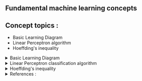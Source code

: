 ## Fundamental machine learning concepts

## Concept topics :
- Basic Learning Diagram
- Linear Perceptron algorithm
- Hoeffding's inequality

<details>
  <summary>Basic Learning Diagram</summary>
<p align="left"><img width=60% src="https://github.com/hilsdsg3/Machine_Learning_Fundamentels/blob/master/meta_data/Basic_Learning_Problem_Diagram.png"></p>
</details>

<details>
  <summary>Linear Perceptron classification algorithm </summary>
<details>
<summary>--- Background</summary>
<p>

One very basic machine learning classification method is called the Linear Perceptron which attempts to classify values and used for problems such as credit approval and disease detection. The perceptron uses certain criteria as x inputs and adjusts the importance of the criteria through traning data. Then it is used to predict based on the same criteria.
</p>

```
Some examples
+1/-1 - Sensor signals
1/0 - Bits (computer)
True/False - Disease detection (cancer or not), fraud detection
Yes/No - Credit approval
```

In the following model diagram, the inputs are the criteria conditions for a Yes/no condition. As an example in credit approval. x1 may represent annual salary, x2 may represent credit length, and x3 may represent a past deliquency. Salary maybe more important than credit length so a factor is used for the inputs. Choosing the right importance or weights is the key to the perceptron algorithm. The weights are represented by the arrows. If these weights are adjusted correctly , the perceptron predicts the binary outcome , "yes" credit approval or "no" disapproval.      
<p align="center"><img width=60% src="https://github.com/hilsdsg3/Machine_Learning_Fundamentels/blob/master/meta_data/Perceptron_diagram.png"></p>

Mentioned earlier the training data becomes important for the perceptron to use as it modifies importance of the crteria as model weights. Then the perceptron algorithm is used to accurately predict the outcome of new data. This new data contains the characteristic conditions (x values) for approval/disapproval.

<p align="center"><img width=60% src="https://github.com/hilsdsg3/Machine_Learning_Fundamentels/blob/master/meta_data/Perceptron_diagram2.png"></p>
</details>

<details>
<summary>--- Overview on the Perceptron Algorthim</summary>
<p>

The following diagram shows the inputs as x variables and the weights, rather the importance of the inputs.
A new concept is the threshold or bias. This is defined as the minimum criteria for a Yes or True result.
The bias is an input also but we don't or can't know the specific conditions for resulting in a yes/no. More description on the bias is folllowing.
</p>

<p align="center"><img width=60% src="https://github.com/hilsdsg3/Machine_Learning_Fundamentels/blob/master/meta_data/Perceptron_diagram_detail3.png"></p>

<p>

Before we dive into the way the algorithm works let use a conceptual example of **Credit approval**.
The input criteria are items such as salary, previous deliquences, and credit history. These inputs are cast x_1,...,x_d. The weights would be the importance of each x criteria. The bias / threshold is the minimum criteria to approve/disapprove credit.

</p>

```
Inputs :
x1 = 1 : Salary
x2 = 0 : Previous deliquencies
x3 = 1 : Credit history

Weights :
w1 = 4 : Salary , most significant
w2 = 3 : Previous deliquencies
w3 = 2 : Credit history , least significant

Bias = 3 : Minimal criteria for credit approval
```
While training the perceptron seeks to find the optimal weights and the bias term.
If sucessful , an accurate prediction is applied to new data. Then the perceptron has done it's job.

</detail>

<p align="center"><img width=60% src="https://github.com/hilsdsg3/Machine_Learning_Fundamentels/blob/master/meta_data/Credit_approval_example.png"></p>

<p align="left">
<img src="https://github.com/hilsdsg3/Machine_Learning_Fundamentels/blob/master/meta_data/general_perceptron_model_equation.png"/>
</p>

Let's break this model down:
- f(x) represents predicted output of the perception
- The weights (w) multiplied by the critera (x). That result is compared with 0.
- If the result is greater than 0 , f(x) is 1. If not then f(x) is 0.
- If f(x) is 1 then update the weights.

<p align="left">
<img src="https://github.com/hilsdsg3/Machine_Learning_Fundamentels/blob/master/meta_data/weighted_sum_equation.png.png"/>
</p>
</details>

<details>
<summary>--- Perceptron magic</summary>
<p align="center"><img width=30% src="https://github.com/hilsdsg3/Machine_Learning_Fundamentels/blob/master/meta_data/Magic_pic.png"></p>

<p>

The real magic comes when the perceptron updates the weights. The weights are updated in the following equation. There is an error term and that is difference in the true decision and the percieved decision : y - f(x). For each row of training data there are two sets of values : The x values and the result true y values. The y values are true because this is the true outcome of the criteria. That is why it is crucial to do an exploratory data analysis on your training data. If one data point is truely misclassified that one data point is going to skew the final weights.
</p>

<p align="left">
<img src="https://latex.codecogs.com/svg.latex?Update\,\,equation\,\,=:\,w' = w\,+\,error\,*\,x=w +\,(y - f(x))\,x"/>
</p>

<p align="left">
<img src="https://latex.codecogs.com/svg.latex?Error\,\,equation\,\,=:\,error = y\,-\,f(x)"/>
</p>

```
Variables :
y =: real decision yes/no
f(x) =: perceptron/perceived decision
w =: weights
```

<p align="left">
<img src="https://latex.codecogs.com/svg.latex?Perceptron\,\, neurons\;=:output=\left\{\begin{matrix}
-1 & if \, \sum _jw_jx_j\leq threshold\\ 1 & if \, \sum _jw_jx_j> threshold \end{matrix}\right."/>
</p>

<p>
You may ask what about the threshold / bias. I will intergrate that below.
At this point we do not have a good idea for the threshold/bias values but if up the problem differently the bias can be included in with the weights as another variable.
</p>

<p align="center"><img width=60% src="https://github.com/hilsdsg3/Machine_Learning_Fundamentels/blob/master/meta_data/Perceptron_diagram_detail4.png"></p>

<p>

The above diagram has two criteria for simplicity purposes but the diagram adds in the bias term to the inputs.
The x input for the bias is always 1. The weight for the bias may change to whatever the perceptron finalizes. The x component to the bias term is always a 1 because the bias term is either on or off depending on the bias weight.
Including the bias term in the x components will make cleaner coding.  

</details>

<details>
<summary>--- Perceptron learning steps</summary>
<p>

1. Initialize the weights, often randomly or set them with an initial value of 0
```
Training data :
x1    x2  |   y
---- ---- | ----
 1     1  |   1    : first set
 1     0  |   0    : second set
 0     1  |   0    : third set
 0     0  |   0    : fourth set
```

```
Initialize the weights :
w = [0, 0, 0] # [bias, weight, weight]
```

2. For each set of inputs in the set of training examples our perceptron will :
Predict and output , compare it to the expected output , update its weights, if 
the expected output does not equal the actual output and move to the next set of inputs.
Further concepts : 
- We can define how well the perceptron is performing on the known training set data by the error (e).
The goal for the perceptron have as minimal error as possible or 0. 
```
e = expected output - actual output = y - f(x)
```
- Adjustment to the weights of the perceptron. While the input value (x) cannot be adjusted, the weights can be adjusted and set to w' by adding or subtracting x.

```
if the error is +1 then the weight must be adjusted to   w' = w + (1 * x) = w + x
if the error is -1 then the weight must be adjusted to   w' = w + (-1 * x) = w - x
if the error is 0 then the perceptron correctly predicted the expected output   w' = w 
```

As the perceptron cycles through the training data rows, a w' results.

```
w' = w + (error) * x
```

Let's go through one iteration of updating the weight.

```
If intial w = [0, 0, 0] and bias,x1,x2 = [1, 1, 1] where y=1
then f(x) = 1 if w dot x > 0
= (0 * 1) + (0 * 1) + (0 * 1) = 0 when y=1
Therefore e = y - f(x) = 1
```

```
w_1 + e * 1 = 0 + 1 * 1 = 1 for w_1
w_2 + e * x_1 = 0 + 1 * 1 = 1 for w_2
w_3 + e * x_2 = 0 + 1 * 1 = 1 for w_3
Resulting in w' = [1, 1, 1]
```

This makes sense according to y=1 which is positive. In the above training data, x1 and x2 must be positive together to output a 1 AND since y=1. One important note is bias weight term can be updated by the perceptron but the bias x term is always 1. The perceptron is activaed or postive when the when the bias weight is 1.

Now we have the weights that will predict the first set but we need to do some further work on tuning these weights to have 0 error or successful prediction in all cases.

```

So we can continue with the updated weights : w = [1, 1, 1] but this time
with the 2nd set of data.
w    = [1, 1, 1] # updated weights
x    = [1, 1, 0] # 2nd set of data
y    = 0
w * x = (1 * 1) + (1 * 1) + (1 * 0) > 0 so
f(x) = 1
e    = -1
w'   = w + -1x = [0, 0, 1]
'---------------------------------
w    = [0, 0, 1] # updated weights
x    = [1, 0, 1] # 3rd set of data
y    = 0
f(x) = 1
e    = -1
w    = w + -1x = [-1, 0, 0]
'---------------------------------
w    = [-1, 0, 0] # updated weights
x    = [1, 0, 0] # 4th set of data
y    = 0
f(x) = 0
e    = 0
w    = w + 0x = [-1, 0, 0]
'---------------------------------
w    = [-1, 0, 0] # updated weights
x    = [1, 1, 1] # restart at the 1st set again
y    = 1
f(x) = 0
e    = 1
w    = w + 1x = [0, 1, 1]
'---------------------------------
w    = [0, 1, 1] # updated weights
x    = [1, 1, 0] # the 2nd set again
y    = 0
f(x) = 1
e    = -1
w    = w + -1x = [-1, 0, 1]
'---------------------------------
w    = [-1, 0, 1] # updated weights
x    = [1, 0, 1]  # the 3rd set again
y    = 0
f(x) = 0
e    = 0
w    = w + 0x = [-1, 0, 1]
'---------------------------------
w    = [-1, 0, 1] # updated weights
x    = [1, 0, 0]  # the 4rd set again
y    = 0
f(x) = 0
e    = 0
w    = w + 0x = [-1, 0, 1]
'---------------------------------
w    = [-1, 0, 1] # updated weights
x    = [1, 1, 1] # 1st set
y    = 1
f(x) = 0
e    = 1
w    = w + 1x = [0, 1, 2]
'---------------------------------
w    = [0, 1, 2] # updated weights
x    = [1, 1, 0] # 2nd set
y    = 0
f(x) = 1
e    = -1
w    = w + -1x = [-1, 0, 2]
'---------------------------------
w    = [-1, 0, 2] # updated weights
x    = [1, 0, 1] # 3rd set
y    = 0
f(x) = 1
e    = -1
w    = w + -1x = [-2, 0, 1]
'---------------------------------
w    = [-2, 0, 1] # updated weights
x    = [1, 0, 0] # 4th set
y    = 0
f(x) = 0
e    = 0
w    = w + 0x = [-2, 0, 1]
'---------------------------------
w    = [-2, 0, 1] # updated weights
x    = [1, 1, 1] # 1st set
y    = 1
f(x) = 0
e    = 1
w    = w + 1x = [-1, 1, 2]
'---------------------------------
w    = [-1, 1, 2] # updated weights
x    = [1, 1, 0] # 2nd set
y    = 0
f(x) = 0
e    = 0
w    = w + 0x = [-1, 1, 2]
'---------------------------------
w    = [-1, 1, 2] # updated weights
x    = [1, 0, 1] # 3rd set
y    = 0
f(x) = 1
e    = -1
w    = w + -1x = [-2, 1, 1]
'---------------------------------
w    = [-2, 1, 1] # updated weights
x    = [1, 0, 0]  # 4th set
y    = 0
f(x) = 0
e    = 0
w    = w + 0x = [-2, 1, 1]
'---------------------------------
w    = [-2, 1, 1] # updated weights
x    = [1, 1, 1] # 1st set
y    = 1
f(x) = 0
e    = 1
w    = w + 1x = [-1, 2, 2]
'---------------------------------
w    = [-1, 2, 2] # updated weights
x    = [1, 1, 0] # 2nd set
y    = 0
f(x) = 1
e    = -1
w    = w + -1x = [-2, 1, 2]
'---------------------------------
w    = [-2, 1, 2] # updated weights
x    = [1, 0, 1] # 3rd set
y    = 0
f(x) = 0
e    = 0                          # No Error!
w    = w + 0x = [-2, 1, 2]
'---------------------------------
w    = [-2, 1, 2] # updated weights
x    = [1, 0, 0] # 4th set
y    = 0
f(x) = 0
e    = 0                          # No Error!
w    = w + 0x = [-2, 1, 2]
'---------------------------------
w    = [-2, 1, 2] # updated weights
x    = [1, 1, 1] # 1st set
y    = 1
f(x) = 1
e    = 0                          # No Error!
w    = w + 0x = [-2, 1, 2]
'---------------------------------
w    = [-2, 1, 2] # updated weights
x    = [1, 1, 0]  # 2nd set
y    = 0
f(x) = 0
e    = 0                          # No Error!
w    = w + 0x = [-2, 1, 2]
'---------------------------------
w    = [-2, 1, 2] # updated weights
x    = [1, 0, 1] # 3rd set
y    = 0
f(x) = 0
e    = 0                          # No Error!
w    = w + 0x = [-2, 1, 2]
```

<p>

So in conclusion, after the weights were updated 12 times, we started with a default weight of [0, 0, 0] with the perceptron's assistance we now have a robust set of final weights = [-2, 1, 2]. These weights are correct for all cases of the any training data. Now this example was easily adjusted and used for simplistic terms so one could notice the changes in the weights. 
 </p>

</details>

<details>
<summary>--- More concepts</summary>
<p>

**There are three additional concepts that need explaining.**
</p>

<p>
Epoch is the number of times we’ve iterated through the entire training set. So for the example above, during epoch = 12, we were able to establish weights to classify all of our inputs, but we continued iterating, to be sure that our weights were tried on all of our inputs.
</p>
<p>

Threshold is different than what we now call our bias. Threshold is the maximum number of epoch we will allow to pass while training. There is not built in stopping point of our algorithm. It will continue adding 0 to our weights, on and on, forever. Adding a threshold is one way of stopping our training loop.
</p>

<p>

Learning rate, symbolized by α, is the magnitude at which we increase or decrease our weights during each iteration of training. So a slight modification to the weight update equation.
</p>

<img src="https://latex.codecogs.com/svg.latex?w' = w + {\color{Red} \alpha} \,(y - f(x))\,x"/>

</details>

<details>
<summary>--- Programming steps to the Perceptron</summary>

1. The dimensions are the characteristics (x1,x2,x3...,xd).
Assign random number(s) as weights according to the amount of characteristics given the training set x (x1, y1),(x2, y2),...(xf,yf)
<img src="https://latex.codecogs.com/svg.latex?{\color{Red}h}(x)=sign({\color{Red}w_T}x)"/>
2. Obtain the +/- sign of h(x) for all the x points multiplied by their weight.
3. Assign a learning rate constant, nu. The learning rate is the update factor value that is multiplied by the weights.
It is best to choose a learning constant that is a fraction (~20%) of the range in the x values.   
4. Compare the h(x) sign with the respective y sign. Denote the misclassified h(x).  
5. Pick at random a misclassified h(x) :
<img src="https://latex.codecogs.com/svg.latex?sign({\color{Red}w_T}x)\neq{y_n}"/>
6. Use the learning rate (nu), original weight (w) and the correct y sign to get the new weight  
<img src="https://latex.codecogs.com/svg.latex?{{w_T}^{'}}=w_T+\nu y_n"/>
7. For number of misclassified points, repeat step 6.
8. If linearly separable points or in other words if the points can be bisected/divides correctly by a line, this is called convergence.
9. Plot the resulting line with the points.
</details>
</details>


<details>
  <summary>Hoeffding's inequality</summary>
  <img src="https://latex.codecogs.com/svg.latex?\mathbb{P}\left [ \left | E_{in}(h)-E_{out}(h) > \epsilon \right | \right ]\leq 2e^{-2\epsilon ^2N}"/>
</details>

<details>
  <summary>References :</summary>
* [Fundamentals of Machine Learning - Caltech CS156 taught by Dr. Abu-Mostofa](https://work.caltech.edu/telecourse)
* [Machine Learning - Coursera - Andrew Ng](https://www.coursera.org/learn/machine-learning/home/welcome)
* [Reinforcement Learning - UC Berkeley - Sergey Levine](https://www.youtube.com/watch?v=SinprXg2hUA&list=PLkFD6_40KJIwhWJpGazJ9VSj9CFMkb79A&index=1)
</details>
